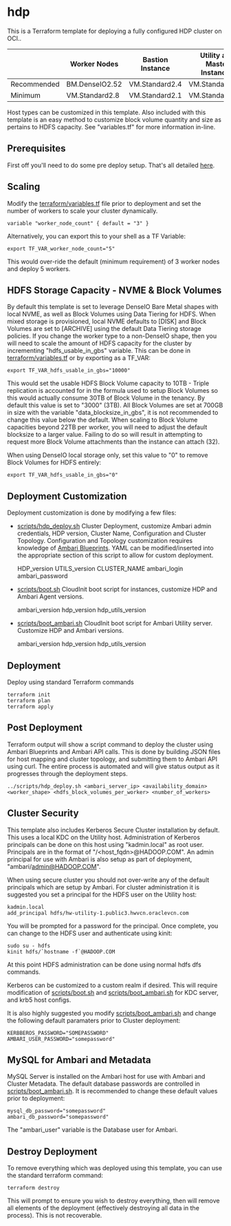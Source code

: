 # hdp
This is a Terraform template for deploying a fully configured HDP cluster on OCI..

|             | Worker Nodes   | Bastion Instance | Utility and Master Instances |
|-------------|----------------|------------------|------------------------------|
| Recommended | BM.DenseIO2.52 | VM.Standard2.4   | VM.Standard2.16              |
| Minimum     | VM.Standard2.8 | VM.Standard2.1   | VM.Standard2.8               |

Host types can be customized in this template.   Also included with this template is an easy method to customize block volume quantity and size as pertains to HDFS capacity.   See "variables.tf" for more information in-line.

## Prerequisites
First off you'll need to do some pre deploy setup.  That's all detailed [here](https://github.com/oracle/oci-quickstart-prerequisites).

## Scaling

Modify the [terraform/variables.tf](terraform/variables.tf) file prior to deployment and set the number of workers to scale your cluster dynamically.

	variable "worker_node_count" { default = "3" }

Alternatively, you can export this to your shell as a TF Variable:

	export TF_VAR_worker_node_count="5"

This would over-ride the default (minimum requirement) of 3 worker nodes and deploy 5 workers.   

## HDFS Storage Capacity - NVME & Block Volumes

By default this template is set to leverage DenseIO Bare Metal shapes with local NVME, as well as Block Volumes using Data Tiering for HDFS.   When mixed storage is provisioned, local NVME defaults to [DISK] and Block Volumes are set to [ARCHIVE] using the default Data Tiering storage policies.   If you change the worker type to a non-DenseIO shape, then you will need to scale the amount of HDFS capacity for the cluster by incrementing "hdfs_usable_in_gbs" variable.   This can be done in [terraform/variables.tf](terraform/variables.tf) or by exporting as a TF_VAR:

	export TF_VAR_hdfs_usable_in_gbs="10000"

This would set the usable HDFS Block Volume capacity to 10TB - Triple replication is accounted for in the formula used to setup Block Volumes so this would actually consume 30TB of Block Volume in the tenancy.  By default this value is set to "3000" (3TB).   All Block Volumes are set at 700GB in size with the variable "data_blocksize_in_gbs", it is not recommended to change this value below the default.  When scaling to Block Volume capacities beyond 22TB per worker, you will need to adjust the default blocksize to a larger value.  Failing to do so will result in attempting to request more Block Volume attachments than the instance can attach (32).

When using DenseIO local storage only, set this value to "0" to remove Block Volumes for HDFS entirely:

	export TF_VAR_hdfs_usable_in_gbs="0"

## Deployment Customization

Deployment customization is done by modifying a few files:
* [scripts/hdp_deploy.sh](scripts/hdp_deploy.sh) Cluster Deployment, customize Ambari admin credentials, HDP version, Cluster Name, Configuration and Cluster Topology.  Configuration and Topology customization requires knowledge of [Ambari Blueprints](https://cwiki.apache.org/confluence/display/AMBARI/Blueprints).  YAML can be modified/inserted into the appropriate section of this script to allow for custom deployment.
	
	HDP_version
	UTILS_version
	CLUSTER_NAME
	ambari_login
	ambari_password

* [scripts/boot.sh](scripts/boot.sh) CloudInit boot script for instances, customize HDP and Ambari Agent versions.
	
	ambari_version
	hdp_version	
	hdp_utils_version

* [scripts/boot_ambari.sh](scripts/boot_ambari.sh) CloudInit boot script for Ambari Utility server.  Customize HDP and Ambari versions. 
	
	ambari_version
	hdp_version
	hdp_utils_version
## Deployment

Deploy using standard Terraform commands

	terraform init
	terraform plan
	terraform apply

## Post Deployment

Terraform output will show a script command to deploy the cluster using Ambari Blueprints and Ambari API calls. This is done by building JSON files for host mapping and cluster topology, and submitting them to Ambari API using curl.  The entire process is automated and will give status output as it progresses through the deployment steps.

	../scripts/hdp_deploy.sh <ambari_server_ip> <availability_domain> <worker_shape> <hdfs_block_volumes_per_worker> <number_of_workers>

## Cluster Security

This template also includes Kerberos Secure Cluster installation by default.   This uses a local KDC on the Utility host.   Administration of Kerberos principals can be done on this host using "kadmin.local" as root user.   Principals are in the format of "<user>/<host_fqdn>@HADOOP.COM".  An admin principal for use with Ambari is also setup as part of deployment, "ambari/admin@HADOOP.COM".

When using secure cluster you should not over-write any of the default principals which are setup by Ambari.  For cluster administration it is suggested you set a principal for the HDFS user on the Utility host:

	kadmin.local
	add_principal hdfs/hw-utility-1.public3.hwvcn.oraclevcn.com

You will be prompted for a password for the principal.  Once complete, you can change to the HDFS user and authenticate using kinit:

	sudo su - hdfs
	kinit hdfs/`hostname -f`@HADOOP.COM

At this point HDFS administration can be done using normal hdfs dfs commands.

Kerberos can be customized to a custom realm if desired.   This will require modification of [scripts/boot.sh](scripts/boot.sh) and [scripts/boot_ambari.sh](scripts/boot_ambari.sh) for KDC server, and krb5 host configs.

It is also highly suggested you modify [scripts/boot_ambari.sh](scripts/boot_ambari.sh) and change the following default paramaters prior to Cluster deployment:

	KERBBEROS_PASSWORD="SOMEPASSWORD"
	AMBARI_USER_PASSWORD="somepassword"

## MySQL for Ambari and Metadata

MySQL Server is installed on the Ambari host for use with Ambari and Cluster Metadata.   The default database passwords are controlled in [scripts/boot_ambari.sh](scripts/boot_ambari.sh).  It is recommended to change these default values prior to deployment:

	mysql_db_password="somepassword"
	ambari_db_password="somepassword"

The "ambari_user" variable is the Database user for Ambari. 

## Destroy Deployment

To remove everything which was deployed using this template, you can use the standard terraform command:

	terraform destroy

This will prompt to ensure you wish to destroy everything, then will remove all elements of the deployment (effectively destroying all data in the process).  This is not recoverable. 
